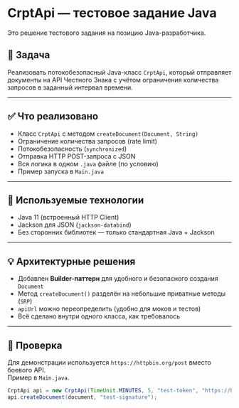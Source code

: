 # CrptApi — тестовое задание Java

Это решение тестового задания на позицию Java-разработчика.

## 📌 Задача

Реализовать потокобезопасный Java-класс `CrptApi`, который отправляет документы на API Честного Знака с учётом ограничения количества запросов в заданный интервал времени.

---

## ✅ Что реализовано

- Класс `CrptApi` с методом `createDocument(Document, String)`
- Ограничение количества запросов (rate limit)
- Потокобезопасность (`synchronized`)
- Отправка HTTP POST-запроса с JSON
- Вся логика в одном `.java` файле (по условию)
- Пример запуска в `Main.java`

---

## 🔨 Используемые технологии

- Java 11 (встроенный HTTP Client)
- Jackson для JSON (`jackson-databind`)
- Без сторонних библиотек — только стандартная Java + Jackson

---

## 💡 Архитектурные решения

- Добавлен **Builder-паттерн** для удобного и безопасного создания `Document`
- Метод `createDocument()` разделён на небольшие приватные методы (`SRP`)
- `apiUrl` можно переопределить (удобно для моков и тестов)
- Всё сделано внутри одного класса, как требовалось

---

## 🧪 Проверка

Для демонстрации используется `https://httpbin.org/post` вместо боевого API.  
Пример в `Main.java`.

```java
CrptApi api = new CrptApi(TimeUnit.MINUTES, 5, "test-token", "https://httpbin.org/post");
api.createDocument(document, "test-signature");
